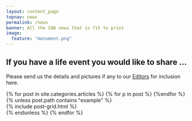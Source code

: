 ```yaml
---
layout: content_page
topnav: news
permalink: /news
banner: All the CNA news that is fit to print
image:
  feature: "monument.png"
---
```


## If you have a life event you would like to share ...
Please send us the details and pictures if any to our [Editors](mailto:cornwallisna+lifeevents@gmail.com) for inclusion here.

<div class="row">
{% for post in site.categories.articles %}
  <!-- post.path is {{post.path}} -->
  {% for p in post %}
  <!-- p is {{p}} -->
  {%endfor %}
  {% unless post.path contains "example" %}
    <div class="grid_9">
    {% include post-grid.html %}
    </div>
  {% endunless %}
{% endfor %}
</div>
